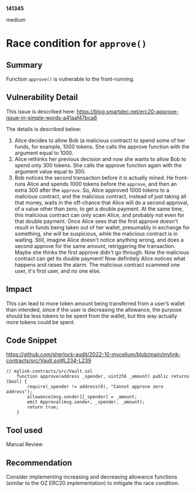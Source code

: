 __141345__

medium

# Race condition for `approve()`

## Summary

Function `approve()` is vulnerable to the front-running.

## Vulnerability Detail

This issue is described here: https://blog.smartdec.net/erc20-approve-issue-in-simple-words-a41aaf47bca6 

The details is described below:
1. Alice decides to allow Bob (a malicious contract) to spend some of her funds, for example, 1000 tokens. She calls the approve function with the argument equal to 1000.
2. Alice rethinks her previous decision and now she wants to allow Bob to spend only 300 tokens. She calls the approve function again with the argument value equal to 300.
3. Bob notices the second transaction before it is actually mined. He front-runs Alice and spends 1000 tokens before the `approve`, and then an extra 300 after the `approve`.
So, Alice approved 1000 tokens to a malicious contract, and the malicious contract, instead of just taking all that money, waits in the off-chance that Alice will do a second approval, of a value other than zero, to get a double payment.
At the same time, this malicious contract can only scam Alice, and probably not even for that double payment. Once Alice sees that the first approve doesn't result in funds being taken out of her wallet, presumably in exchange for something, she will be suspicious, while the malicious contract is in waiting.
Still, imagine Alice doesn't notice anything wrong, and does a second approve for the same amount, retriggering the transaction. Maybe she thinks the first approve didn't go through. Now the malicious contract can get its double payment!
Now definitely Alice notices what happens and raises the alarm. The malicious contract scammed one user, it's first user, and no one else.

## Impact

This can lead to more token amount being transferred from a user’s wallet than intended, since if the user is decreasing the allowance, the purpose should be less tokens to be spent from the wallet, but this way actually more tokens could be spent.


## Code Snippet

https://github.com/sherlock-audit/2022-10-mycelium/blob/main/mylink-contracts/src/Vault.sol#L234-L239
```solidity
// mylink-contracts/src/Vault.sol
    function approve(address _spender, uint256 _amount) public returns (bool) {
        require(_spender != address(0), "Cannot approve zero address");
        allowance[msg.sender][_spender] = _amount;
        emit Approval(msg.sender, _spender, _amount);
        return true;
    }
```


## Tool used

Manual Review

## Recommendation

Consider implementing increasing and decreasing allowance functions (similar to the OZ ERC20 implementation) to mitigate the race condition.
